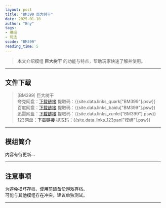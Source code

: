 ```yaml
---
layout: post
title: "BM399 巨大树干"
date: 2025-01-10
author: "Bny"
tags: 
- 模组
- 玩法
scode: "BM399"
reading_time: 5
---
```


> 本文介绍模组 **巨大树干** 的功能与特点，帮助玩家快速了解并使用。

---

## 文件下载

> [BM399] 巨大树干  
夸克网盘：[下载链接]({{site.data.links_quark["BM399"].url}}) 提取码：{{site.data.links_quark["BM399"].psw}}  
百度网盘：[下载链接]({{site.data.links_baidu["BM399"].url}}) 提取码：{{site.data.links_baidu["BM399"].psw}}  
迅雷网盘：[下载链接]({{site.data.links_xunlei["BM399"].url}}) 提取码：{{site.data.links_xunlei["BM399"].psw}}  
123网盘：[下载链接]({{site.data.links_123pan["模组"].url}}) 提取码：{{site.data.links_123pan["模组"].psw}}  

---

## 模组简介

>  
内容有待更新...  

---

## 注意事项

>  
为避免损坏存档，使用前请备份游戏存档。  
可能与其他模组存在冲突，建议单独测试。  

---

